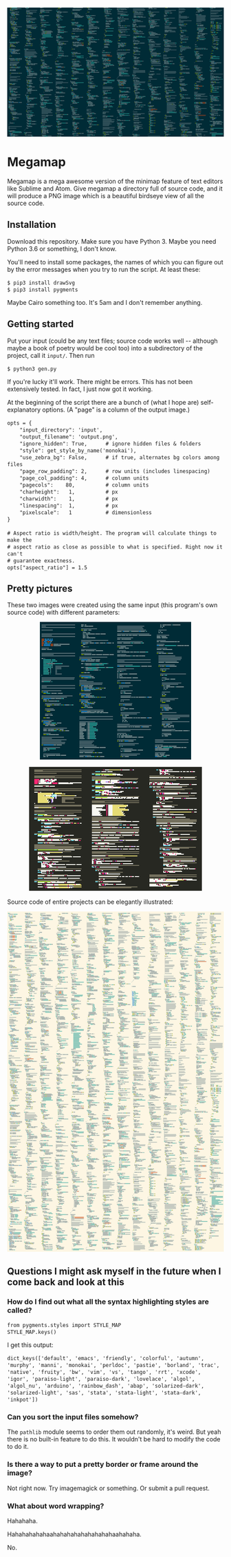 <p align="center">
  <img width="1231" height="300" src="https://raw.githubusercontent.com/rothos/megamap/master/banner.png">
</p>


# Megamap

Megamap is a mega awesome version of the minimap feature of text editors like
Sublime and Atom. Give megamap a directory full of source code, and it will
produce a PNG image which is a beautiful birdseye view of all the source code.



## Installation

Download this repository. Make sure you have Python 3. Maybe you need Python
3.6 or something, I don't know.

You'll need to install some packages, the names of which you can figure out
by the error messages when you try to run the script. At least these:
```
$ pip3 install drawSvg
$ pip3 install pygments
```
Maybe Cairo something too. It's 5am and I don't remember anything.



## Getting started

Put your input (could be any text files; source code works well -- although
maybe a book of poetry would be cool too) into a subdirectory of the project,
call it `input/`. Then run
```
$ python3 gen.py
```
If you're lucky it'll work. There might be errors. This has not been
extensively tested. In fact, I just now got it working.

At the beginning of the script there are a bunch of (what I hope are)
self-explanatory options. (A "page" is a column of the output image.)
```
opts = {
    "input_directory": 'input',
    "output_filename": 'output.png',
    "ignore_hidden": True,      # ignore hidden files & folders
    "style": get_style_by_name('monokai'),
    "use_zebra_bg": False,      # if true, alternates bg colors among files
    "page_row_padding": 2,      # row units (includes linespacing)
    "page_col_padding": 4,      # column units
    "pagecols":    80,          # column units
    "charheight":   1,          # px
    "charwidth":    1,          # px
    "linespacing":  1,          # px
    "pixelscale":   1           # dimensionless
}

# Aspect ratio is width/height. The program will calculate things to make the
# aspect ratio as close as possible to what is specified. Right now it can't
# guarantee exactness.
opts["aspect_ratio"] = 1.5
```



## Pretty pictures

These two images were created using the same input (this program's own source code)
with different parameters:

<p align="center">
  <img width="352" height="320" src="https://raw.githubusercontent.com/rothos/megamap/master/gen.py_1.png">
</p>

<p align="center">
  <img width="402" height="288" src="https://raw.githubusercontent.com/rothos/megamap/master/gen.py_2.png">
</p>

Source code of entire projects can be elegantly illustrated:

<p align="center">
  <img width="1232" height="791" src="https://raw.githubusercontent.com/rothos/megamap/master/statebus.png">
</p>



## Questions I might ask myself in the future when I come back and look at this

### How do I find out what all the syntax highlighting styles are called?

```
from pygments.styles import STYLE_MAP
STYLE_MAP.keys()
```
I get this output:
```
dict_keys(['default', 'emacs', 'friendly', 'colorful', 'autumn', 'murphy', 'manni', 'monokai', 'perldoc', 'pastie', 'borland', 'trac', 'native', 'fruity', 'bw', 'vim', 'vs', 'tango', 'rrt', 'xcode', 'igor', 'paraiso-light', 'paraiso-dark', 'lovelace', 'algol', 'algol_nu', 'arduino', 'rainbow_dash', 'abap', 'solarized-dark', 'solarized-light', 'sas', 'stata', 'stata-light', 'stata-dark', 'inkpot'])
```

### Can you sort the input files somehow?

The `pathlib` module seems to order them out randomly, it's weird. But yeah
there is no built-in feature to do this. It wouldn't be hard to modify the
code to do it.

### Is there a way to put a pretty border or frame around the image?

Not right now. Try imagemagick or something. Or submit a pull request.

### What about word wrapping?

Hahahaha.

Hahahahahahaahahahahahahahahahaahahaha.

No.
